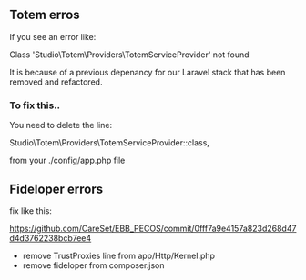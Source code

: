 ## Totem erros
If you see an error like: 

 Class 'Studio\Totem\Providers\TotemServiceProvider' not found

It is because of a previous depenancy for our Laravel stack that has been removed and refactored. 

### To fix this..
You need to delete the line: 

 Studio\Totem\Providers\TotemServiceProvider::class,

from your ./config/app.php file

## Fideloper errors

fix like this: 

https://github.com/CareSet/EBB_PECOS/commit/0fff7a9e4157a823d268d47d4d3762238bcb7ee4

* remove TrustProxies line from app/Http/Kernel.php
* remove fideloper from composer.json
